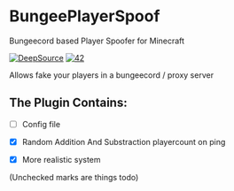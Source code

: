 # BungeePlayerSpoof
Bungeecord based Player Spoofer for Minecraft

[![DeepSource](https://deepsource.io/gh/SebastianSoftware/BungeePlayerSpoof.svg/?label=active+issues&show_trend=true&token=vZX9owjuwHiGHDWNCBid08Q2)](https://deepsource.io/gh/SebastianSoftware/BungeePlayerSpoof/)
[![42](https://img.shields.io/badge/Tests-43-yellow)](https://github.com/SebastianSoftware/BungeePlayerSpoof/)

Allows fake your players in a bungeecord / proxy server

## The Plugin Contains:

- [ ] Config file
- [X] Random Addition And Substraction playercount on ping
- [X] More realistic system


(Unchecked marks are things todo)
